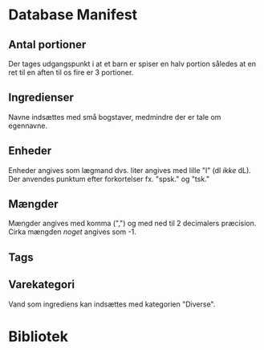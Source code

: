 # Database Manifest 

## Antal portioner 
Der tages udgangspunkt i at et barn er spiser en halv portion således at en ret til en aften til os fire er 3 portioner. 

## Ingredienser
Navne indsættes med små bogstaver, medmindre der er tale om egennavne. 

## Enheder 
Enheder angives som lægmand dvs. liter angives med lille "l" (dl *ikke* dL). Der anvendes punktum efter forkortelser fx. "spsk." og "tsk."

## Mængder
Mængder angives med komma (",") og med ned til 2 decimalers præcision. Cirka mængden *noget* angives som -1. 

## Tags 

## Varekategori 
Vand som ingrediens kan indsættes med kategorien "Diverse". 

# Bibliotek 

